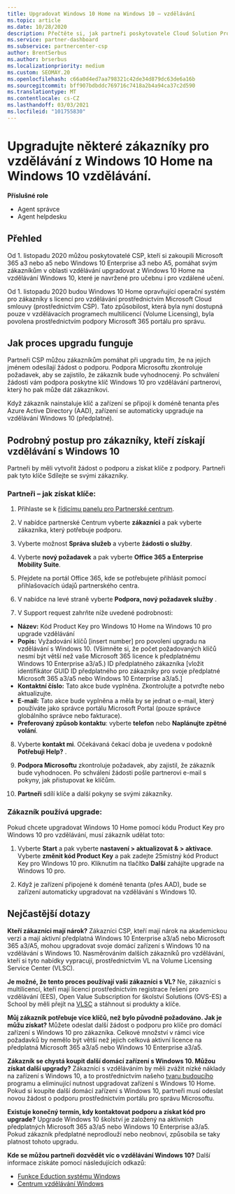 ```yaml
---
title: Upgradovat Windows 10 Home na Windows 10 – vzdělávání
ms.topic: article
ms.date: 10/28/2020
description: Přečtěte si, jak partneři poskytovatele Cloud Solution Provider (CSP) můžou upgradovat některé ze svých zákazníků z oblasti vzdělávání z Windows 10 domů na Windows 10 – vzdělávání
ms.service: partner-dashboard
ms.subservice: partnercenter-csp
author: BrentSerbus
ms.author: brserbus
ms.localizationpriority: medium
ms.custom: SEOMAY.20
ms.openlocfilehash: c66a0d4ed7aa798321c42de34d879dc63de6a16b
ms.sourcegitcommit: bff907bdbddc769716c7418a2b4a94ca37c2d590
ms.translationtype: MT
ms.contentlocale: cs-CZ
ms.lasthandoff: 03/03/2021
ms.locfileid: "101755830"
---
```

# <a name="upgrade-some-education-customers-from-windows-10-home-to-windows-10-education"></a>Upgradujte některé zákazníky pro vzdělávání z Windows 10 Home na Windows 10 vzdělávání.

**Příslušné role**

- Agent správce
- Agent helpdesku

## <a name="overview"></a>Přehled

Od 1. listopadu 2020 můžou poskytovatelé CSP, kteří si zakoupili Microsoft 365 a3 nebo a5 nebo Windows 10 Enterprise a3 nebo A5, pomáhat svým zákazníkům v oblasti vzdělávání upgradovat z Windows 10 Home na vzdělávání Windows 10, které je navržené pro učebnu i pro vzdálené učení.

Od 1. listopadu 2020 budou Windows 10 Home opravňující operační systém pro zákazníky s licencí pro vzdělávání prostřednictvím Microsoft Cloud smlouvy (prostřednictvím CSP). Tato způsobilost, která byla nyní dostupná pouze v vzdělávacích programech multilicencí (Volume Licensing), byla povolena prostřednictvím podpory Microsoft 365 portálu pro správu. 

## <a name="how-the-upgrade-process-works"></a>Jak proces upgradu funguje

Partneři CSP můžou zákazníkům pomáhat při upgradu tím, že na jejich jménem odesílají žádost o podporu. Podpora Microsoftu zkontroluje požadavek, aby se zajistilo, že zákazník bude vyhodnocený. Po schválení žádosti vám podpora poskytne klíč Windows 10 pro vzdělávání partnerovi, který ho pak může dát zákazníkovi.

Když zákazník nainstaluje klíč a zařízení se připojí k doméně tenanta přes Azure Active Directory (AAD), zařízení se automaticky upgraduje na vzdělávání Windows 10 (předplatné).   

## <a name="step-by-step-process-for-customers-to-get-windows-10-education"></a>Podrobný postup pro zákazníky, kteří získají vzdělávání s Windows 10

Partneři by měli vytvořit žádost o podporu a získat klíče z podpory. Partneři pak tyto klíče Sdílejte se svými zákazníky.

### <a name="partners--how-to-get-the-keys"></a>Partneři – jak získat klíče:

1. Přihlaste se k [řídicímu panelu pro Partnerské centrum](https://partner.microsoft.com/dashboard).

2. V nabídce partnerské Centrum vyberte **zákazníci** a pak vyberte zákazníka, který potřebuje podporu.

3. Vyberte možnost **Správa služeb** a vyberte **žádosti o služby**.

4. Vyberte **nový požadavek** a pak vyberte **Office 365 a Enterprise Mobility Suite**.

5. Přejdete na portál Office 365, kde se potřebujete přihlásit pomocí přihlašovacích údajů partnerského centra.

6. V nabídce na levé straně vyberte **Podpora, nový požadavek služby** .

7. V Support request zahrňte níže uvedené podrobnosti:

- **Název:** Kód Product Key pro Windows 10 Home na Windows 10 pro upgrade vzdělávání
- **Popis:** Vyžadování klíčů [insert number] pro povolení upgradu na vzdělávání s Windows 10. (Všimněte si, že počet požadovaných klíčů nesmí být větší než vaše Microsoft 365 licence k předplatnému Windows 10 Enterprise a3/a5.) ID předplatného zákazníka [vložit identifikátor GUID ID předplatného pro zákazníky pro svoje předplatné Microsoft 365 a3/a5 nebo Windows 10 Enterprise a3/a5.]
- **Kontaktní číslo:** Tato akce bude vyplněna. Zkontrolujte a potvrďte nebo aktualizujte.
- **E-mail:** Tato akce bude vyplněna a měla by se jednat o e-mail, který používáte jako správce portálu Microsoft Portal (pouze správce globálního správce nebo fakturace).
- **Preferovaný způsob kontaktu**: vyberte **telefon** nebo **Naplánujte zpětné volání**.

8. Vyberte **kontakt mi**. Očekávaná čekací doba je uvedena v podokně **Potřebuji Help?** .

9. **Podpora Microsoftu** zkontroluje požadavek, aby zajistil, že zákazník bude vyhodnocen. Po schválení žádosti pošle partnerovi e-mail s pokyny, jak přistupovat ke klíčům.

10. **Partneři** sdílí klíče a další pokyny se svými zákazníky.

### <a name="customer-applies-the-upgrade"></a>Zákazník používá upgrade:

Pokud chcete upgradovat Windows 10 Home pomocí kódu Product Key pro Windows 10 pro vzdělávání, musí zákazník udělat toto:  

1. Vyberte **Start** a pak vyberte **nastavení > aktualizovat & > aktivace**. Vyberte **změnit kód Product Key** a pak zadejte 25místný kód Product Key pro Windows 10 pro. Kliknutím na tlačítko **Další** zahájíte upgrade na Windows 10 pro.

2. Když je zařízení připojené k doméně tenanta (přes AAD), bude se zařízení automaticky upgradovat na vzdělávání s Windows 10.  

## <a name="frequently-asked-questions"></a>Nejčastější dotazy

**Kteří zákazníci mají nárok?**
Zákazníci CSP, kteří mají nárok na akademickou verzi a mají aktivní předplatná Windows 10 Enterprise a3/a5 nebo Microsoft 365 a3/A5, mohou upgradovat svoje domácí zařízení s Windows 10 na vzdělávání s Windows 10. Nasměrováním dalších zákazníků pro vzdělávání, kteří si tyto nabídky vypracují, prostřednictvím VL na Volume Licensing Service Center (VLSC).

**Je možné, že tento proces používají vaši zákazníci s VL?**
Ne, zákazníci s multilicencí, kteří mají licenci prostřednictvím registrace řešení pro vzdělávání (EES), Open Value Subscription for školství Solutions (OVS-ES) a School by měli přejít na [VLSC](https://www.microsoft.com/Licensing/servicecenter/default.aspx) a stáhnout si produkty a klíče. 

**Můj zákazník potřebuje více klíčů, než bylo původně požadováno. Jak je můžu získat?**
Můžete odeslat další žádost o podporu pro klíče pro domácí zařízení s Windows 10 pro zákazníka. Celkové množství v rámci více požadavků by nemělo být větší než jejich celková aktivní licence na předplatná Microsoft 365 a3/a5 nebo Windows 10 Enterprise a3/a5.

**Zákazník se chystá koupit další domácí zařízení s Windows 10. Můžou získat další upgrady?**
Zákazníci s vzděláváním by měli zvážit nízké náklady na zařízení s Windows 10, a to prostřednictvím našeho [tvaru budoucího](https://www.microsoft.com/education/products/windows/shapethefuture.aspx) programu a eliminující nutnost upgradovat zařízení s Windows 10 Home. Pokud si koupíte další domácí zařízení s Windows 10, partneři musí odeslat novou žádost o podporu prostřednictvím portálu pro správu Microsoftu.

**Existuje konečný termín, kdy kontaktovat podporu a získat kód pro upgrade?**
Upgrade Windows 10 školství je založený na aktivních předplatných Microsoft 365 a3/a5 nebo Windows 10 Enterprise a3/a5. Pokud zákazník předplatné neprodlouží nebo neobnoví, způsobila se taky platnost tohoto upgradu.

**Kde se můžou partneři dozvědět víc o vzdělávání Windows 10?**
Další informace získáte pomocí následujících odkazů:

- [Funkce Eduction systému Windows](https://www.microsoft.com/education/products/windows/features)
- [Centrum vzdělávání Windows](/education/windows/)
